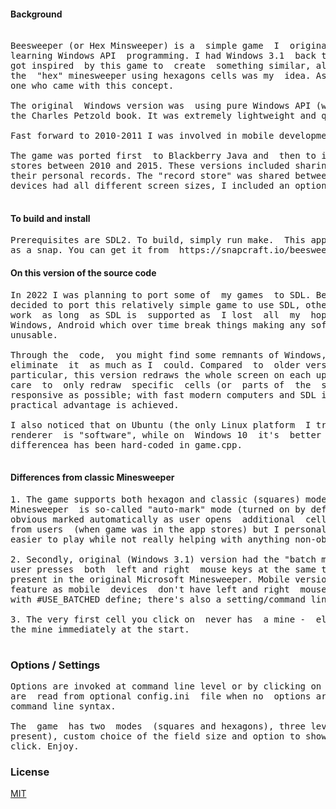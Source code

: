 #### Background 

<pre>

Beesweeper (or Hex Minsweeper) is a  simple game  I  originally created back in 1996-1997 when I was
learning Windows API  programming. I had Windows 3.1  back then with  free Minesweeper installed and
got inspired  by this game to  create  something similar, also as a learning excercise, so of course
the  "hex" minesweeper using hexagons cells was my  idea. As it later turned out, I was not the only
one who came with this concept. 

The original  Windows version was  using pure Windows API (with custom Window procs, etc.) following
the Charles Petzold book. It was extremely lightweight and quick. 

Fast forward to 2010-2011 I was involved in mobile development for Blackberry and iOS. 

The game was ported first  to Blackberry Java and  then to iOS. The apps were  in corresponding  app
stores between 2010 and 2015. These versions included sharing results online so people could compare
their personal records. The "record store" was shared between users of all devices. Since Blackberry
devices had all different screen sizes, I included an option to "simulate" other devices screens. 

</pre>

#### To build and install 

<pre>
Prerequisites are SDL2. To build, simply run make.  This app has also been published on Ubuntu Store 
as a snap. You can get it from  https://snapcraft.io/beesweeper
</pre>

#### On this version of the source code 

<pre>
In 2022 I was planning to port some of  my games  to SDL. Before jumping to something more complex I
decided to port this relatively simple game to use SDL, otherwise it will be lost. Hopefully it will
work  as long  as SDL is  supported as  I lost  all  my  hope with corporate platforms such as  iOS,
Windows, Android which over time break things making any software obsolete and eventually completely
unusable. 

Through the  code,  you might find some remnants of Windows, Java or iOS code even though I tried to
eliminate  it  as much as I  could. Compared  to  older versions,  for Windows  3.1 or Blackberry in
particular, this version redraws the whole screen on each update. Older versions took great deal  of
care  to  only redraw  specific  cells (or  parts of  the  screen) that changed, to make the  app as
responsive as possible; with fast modern computers and SDL in particular, this is  not needed as  no
practical advantage is achieved. 

I also noticed that on Ubuntu (the only Linux platform  I tried  it on so far)  it works better when
renderer  is "software", while on  Windows 10  it's  better with "accelerated"  (GPU) renderer. This
differencea has been hard-coded in game.cpp. 

</pre>

#### Differences from classic Minesweeper 

<pre>
1. The game supports both hexagon and classic (squares) modes. One important difference from classic
Minesweeper  is so-called "auto-mark" mode (turned on by default). In this  mode all mines that  are
obvious marked automatically as user opens  additional  cells. I had mixed feedback on this  feature
from users  (when game was in the app stores) but I personally like it. It  makes  the game somewhat
easier to play while not really helping with anything non-obvious. A little automation of sorts :) 

2. Secondly, original (Windows 3.1) version had the "batch mode"  (aka chords) support. This is when
user presses  both  left and right  mouse keys at the same time to open  cells - a feature which was
present in the original Microsoft Minesweeper. Mobile versions for obvious reasons never needed this
feature as mobile  devices  don't have left and right  mouse keys. It was re-enabled in this version
with #USE_BATCHED define; there's also a setting/command line option that controls it. 

3. The very first cell you click on  never has  a mine -  eliminating the situation when you step on
the mine immediately at the start. 

</pre>

### Options / Settings 

<pre>
Options are invoked at command line level or by clicking on a small black button next to timer. They
are  read from optional config.ini  file when no  options are  given. Enter  ./mines  --help  to see
command line syntax. 

The  game  has two  modes  (squares and hexagons), three levels (the differ  by how  many mines  are
present), custom choice of the field size and option to show or hide question marks with right mouse
click. Enjoy. 
</pre>

### License 

[MIT](https://choosealicense.com/licenses/mit/) 
